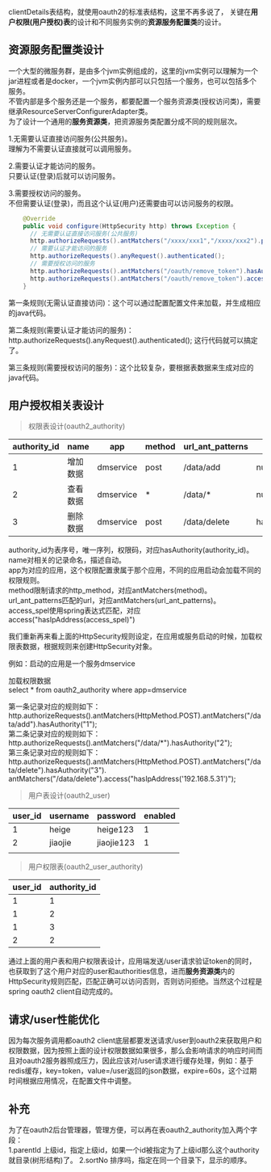 clientDetails表结构，就使用oauth2的标准表结构，这里不再多说了，
关键在**用户权限(用户授权)表**的设计和不同服务实例的**资源服务配置类**的设计。  

资源服务配置类设计  
----  


一个大型的微服务群，是由多个jvm实例组成的，这里的jvm实例可以理解为一个jar进程或者是docker，一个jvm实例内部可以只包括一个服务，也可以包括多个服务。  
不管内部是多个服务还是一个服务，都要配置一个服务资源类(授权访问类)，需要继承ResourceServerConfigurerAdapter类。  
为了设计一个通用的**服务资源类**，把资源服务类配置分成不同的规则层次。  

1.无需要认证直接访问服务(公共服务)。  
理解为不需要认证直接就可以调用服务。  

2.需要认证才能访问的服务。  
只要认证(登录)后就可以访问服务。

3.需要授权访问的服务。  
不但需要认证(登录)，而且这个认证(用户)还需要由可以访问服务的权限。

```java
    @Override
    public void configure(HttpSecurity http) throws Exception {
      // 无需要认证直接访问服务(公共服务)
      http.authorizeRequests().antMatchers("/xxxx/xxx1","/xxxx/xxx2").permitAll();
      // 需要认证才能访问的服务
      http.authorizeRequests().anyRequest().authenticated();
      // 需要授权访问的服务
      http.authorizeRequests().antMatchers("/oauth/remove_token").hasAuthority("123");
      http.authorizeRequests().antMatchers("/oauth/remove_token").access("hasIpAddress('192.168.5.31')");
    }
```

第一条规则(无需认证直接访问)：这个可以通过配置配置文件来加载，并生成相应的java代码。  

第二条规则(需要认证才能访问的服务)：http.authorizeRequests().anyRequest().authenticated(); 这行代码就可以搞定了。  

第三条规则(需要授权访问的服务)：这个比较复杂，要根据表数据来生成对应的java代码。

用户授权相关表设计  
---- 

> 权限表设计(oauth2_authority)

| authority_id | name     | app       | method | url_ant_patterns | access_spel                  |
| ------------ | -------- | --------- | ------ | ---------------- | ---------------------------- |
| 1            | 增加数据 | dmservice | post   | /data/add        | null                         |
| 2            | 查看数据 | dmservice | *      | /data/*          | null                         |
| 3            | 删除数据 | dmservice | post   | /data/delete     | hasIpAddress('192.168.5.31') |

authority_id为表序号，唯一序列，权限码，对应hasAuthority(authority_id)。  
name对相关的记录命名，描述自动。  
app为对应的应用，这个权限配置隶属于那个应用，不同的应用启动会加载不同的权限规则。  
method限制请求的http_method，对应antMatchers(method)。  
url_ant_patterns匹配的url，对应antMatchers(url_ant_patterns)。  
access_spel使用spring表达式匹配，对应access("hasIpAddress(access_spel)")  

我们重新再来看上面的HttpSecurity规则设定，在应用或服务启动的时候，加载权限表数据，根据规则来创建HttpSecurity对象。  

例如：启动的应用是一个服务dmservice  

加载权限数据  
select * from oauth2_authority where app=dmservice  

第一条记录对应的规则如下：  
http.authorizeRequests().antMatchers(HttpMethod.POST).antMatchers("/data/add").hasAuthority("1");  
第二条记录对应的规则如下：  
http.authorizeRequests().antMatchers("/data/\*").hasAuthority("2");  
第三条记录对应的规则如下：
http.authorizeRequests().antMatchers(HttpMethod.POST).antMatchers("/data/delete").hasAuthority("3").
antMatchers("/data/delete").access("hasIpAddress('192.168.5.31')");  

> 用户表设计(oauth2_user)  

| user_id | username | password   | enabled |
| ------- | -------- | ---------- | ------- |
| 1       | heige    | heige123   | 1       |
| 2       | jiaojie  | jiaojie123 | 1       |
|         |          |            |         |

> 用户权限表(oauth2_user_authority)  

| user_id | authority_id |
| ------- | ------------ |
| 1       | 1            |
| 1       | 2            |
| 1       | 3            |
| 2       | 2            |

通过上面的用户表和用户权限表设计，应用端发送/user请求验证token的同时，也获取到了这个用户对应的user和authorities信息，进而**服务资源类**内的HttpSecurity规则匹配，匹配正确可以访问否则，否则访问拒绝。当然这个过程是spring oauth2 client自动完成的。  


请求/user性能优化
----  
因为每次服务调用都oauth2 client底层都要发送请求/user到oauth2来获取用户和权限数据，因为按照上面的设计权限数据如果很多，那么会影响请求的响应时间而且对oauth2服务器照成压力，因此应该对/user请求进行缓存处理，例如：基于redis缓存，key=token，value=/user返回的json数据，expire=60s，这个过期时间根据应用情况，在配置文件中调整。

补充  
----  
为了在oauth2后台管理器，管理方便，可以再在表oauth2_authority加入两个字段：  
1.parentId 上级id，指定上级id，如果一个id被指定为了上级id那么这个authority就目录(树形结构)了。
2.sortNo 排序吗，指定在同一个目录下，显示的顺序。
